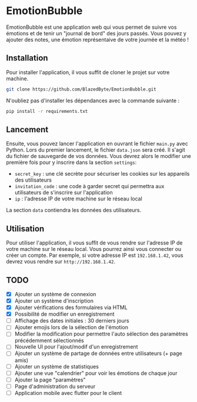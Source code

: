 # EmotionBubble

EmotionBubble est une application web qui vous permet de suivre vos émotions et de tenir un "journal de bord" des jours passés. Vous pouvez y ajouter des notes, une émotion représentaive de votre journée et la météo !

## Installation

Pour installer l'application, il vous suffit de cloner le projet sur votre machine.
```bash
git clone https://github.com/BlazedByte/EmotionBubble.git
```

N'oubliez pas d'installer les dépendances avec la commande suivante :
```bash
pip install -r requirements.txt
```

## Lancement

Ensuite, vous pouvez lancer l'application en ouvrant le fichier `main.py` avec Python.
Lors du premier lancement, le fichier `data.json` sera créé. Il s'agit du fichier de sauvegarde de vos données.
Vous devrez alors le modifier une première fois pour y inscrire dans la section `settings`:
- `secret_key` : une clé secrète pour sécuriser les cookies sur les appareils des utilisateurs
- `invitation_code` : une code à garder secret qui permettra aux utilisateurs de s'inscrire sur l'application
- `ip` : l'adresse IP de votre machine sur le réseau local

La section `data` contiendra les données des utilisateurs.

## Utilisation

Pour utiliser l'application, il vous suffit de vous rendre sur l'adresse IP de votre machine sur le réseau local. Vous pourrez ainsi vous connecter ou créer un compte. Par exemple, si votre adresse IP est `192.168.1.42`, vous devrez vous rendre sur `http://192.168.1.42`.

## TODO
- [x] Ajouter un système de connexion
- [x] Ajouter un système d'inscription
- [x] Ajouter vérifications des formulaires via HTML
- [x] Possibilité de modifier un enregistrement
- [ ] Affichage des dates initiales : 30 derniers jours
- [ ] Ajouter emojis lors de la sélection de l'émotion
- [ ] Modifier la modification pour permettre l'auto sélection des paramètres précédemment sélectionnés
- [ ] Nouvelle UI pour l'ajout/modif d'un enregistrement
- [ ] Ajouter un système de partage de données entre utilisateurs (+ page amis)
- [ ] Ajouter un système de statistiques
- [ ] Ajouter une vue "calendrier" pour voir les émotions de chaque jour
- [ ] Ajouter la page "paramètres"
- [ ] Page d'administration du serveur
- [ ] Application mobile avec flutter pour le client